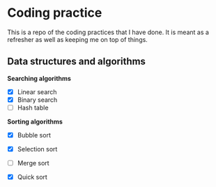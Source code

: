 # Coding practice

This is a repo of the coding practices that I have done. It is meant as a refresher as well as keeping me on top of things.

## Data structures and algorithms

**Searching algorithms**
- [x] Linear search
- [x] Binary search
- [ ] Hash table

**Sorting algorithms**
- [x] Bubble sort
- [x] Selection sort
- [ ] Merge sort
- [x] Quick sort




